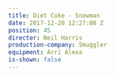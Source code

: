 ```yaml
---
title: Diet Coke - Snowman
date: 2017-12-20 12:27:00 Z
position: 45
director: Neil Harris
production-company: Smuggler
equipment: Arri Alexa
is-shown: false
---
```


